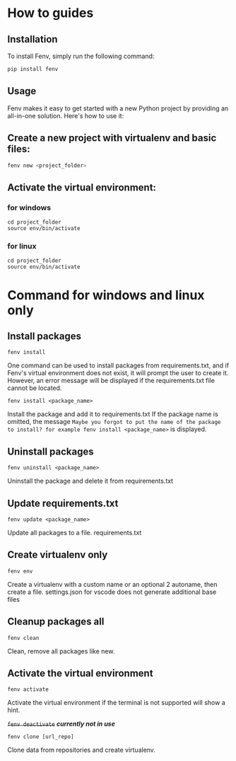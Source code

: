 # How to guides

## Installation

To install Fenv, simply run the following command:

```sh
pip install fenv
```

## Usage

Fenv makes it easy to get started with a new Python project by providing an all-in-one solution. Here's how to use it:

## Create a new project with virtualenv and basic files:

```sh
fenv new <project_folder>
```

## Activate the virtual environment:

### for windows

```
cd project_folder
source env/bin/activate
```

### for linux

```
cd project_folder
source env/bin/activate
```

# Command for windows and linux only

## Install packages

```
fenv install
```

One command can be used to install packages from requirements.txt, and if Fenv's virtual environment does not exist, it will prompt the user to create it. However, an error message will be displayed if the requirements.txt file cannot be located.

```
fenv install <package_name>
```

Install the package and add it to requirements.txt If the package name is omitted, the message `Maybe you forgot to put the name of the package to install? for example fenv install <package_name>` is displayed.

## Uninstall packages

```
fenv uninstall <package_name>
```

Uninstall the package and delete it from requirements.txt

## Update requirements.txt

```
fenv update <package_name>
```

Update all packages to a file. requirements.txt

## Create virtualenv only

```
fenv env
```

Create a virtualenv with a custom name or an optional 2 autoname, then create a file. settings.json for vscode does not generate additional base files

## Cleanup packages all

```
fenv clean
```

Clean, remove all packages like new.

## Activate the virtual environment

```
fenv activate
```

Activate the virtual environment if the terminal is not supported will show a hint.

~~`fenv deactivate`~~ **_currently not in use_**

```
fenv clone [url_repo]
```

Clone data from repositories and create virtualenv.
